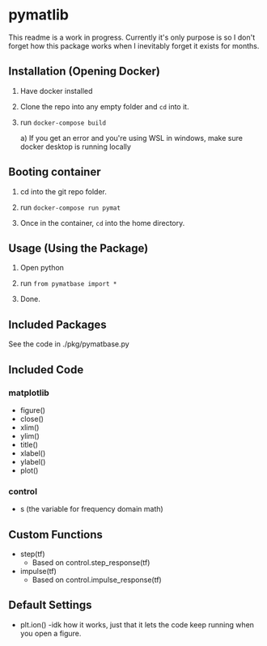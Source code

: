 # pymatlib

This readme is a work in progress. Currently it's only purpose is so I don't forget how this package works when I inevitably forget it exists for months.

## Installation (Opening Docker)

1) Have docker installed

2) Clone the repo into any empty folder and `cd` into it.

3) run `docker-compose build`
    
    a) If you get an error and you're using WSL in windows, make sure docker desktop is running locally

## Booting container

1) cd into the git repo folder.

2) run `docker-compose run pymat`

3) Once in the container, `cd` into the home directory.

## Usage (Using the Package)

1) Open python

2) run `from pymatbase import *`

3) Done.
## Included Packages

See the code in ./pkg/pymatbase.py

## Included Code

### matplotlib

 - figure()
 - close()
 - xlim()
 - ylim()
 - title()
 - xlabel()
 - ylabel()
 - plot()

### control

 - s (the variable for frequency domain math)

## Custom Functions

 - step(tf)
    - Based on control.step_response(tf)
 - impulse(tf)
    - Based on control.impulse_response(tf)

## Default Settings

 - plt.ion()
    -idk how it works, just that it lets the code keep running when you open a figure.